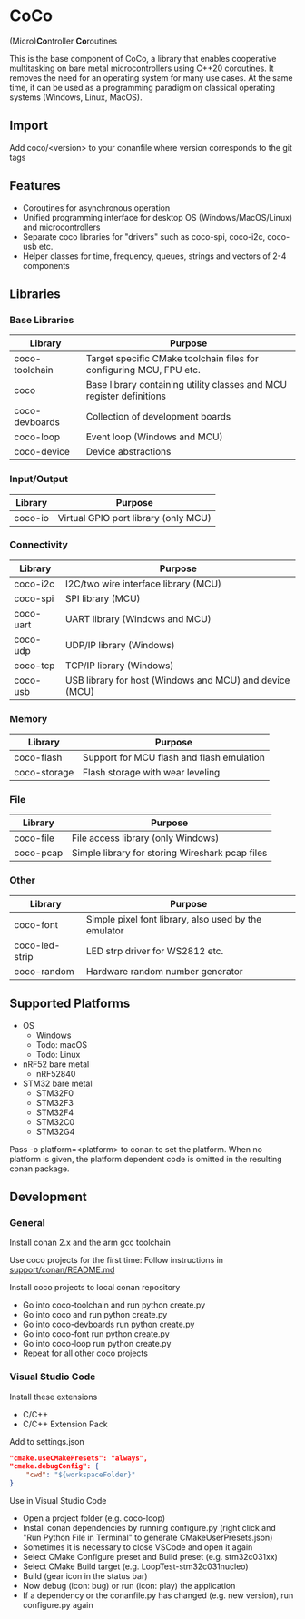 # CoCo

(Micro)**Co**ntroller **Co**routines

This is the base component of CoCo, a library that enables cooperative multitasking
on bare metal microcontrollers using C++20 coroutines. It removes the need for an
operating system for many use cases. At the same time, it can be used as a programming
paradigm on classical operating systems (Windows, Linux, MacOS).

## Import
Add coco/\<version> to your conanfile where version corresponds to the git tags

## Features
* Coroutines for asynchronous operation
* Unified programming interface for desktop OS (Windows/MacOS/Linux) and microcontrollers
* Separate coco libraries for "drivers" such as coco-spi, coco-i2c, coco-usb etc.
* Helper classes for time, frequency, queues, strings and vectors of 2-4 components

## Libraries

### Base Libraries

Library        | Purpose
---------------|-----------
coco-toolchain | Target specific CMake toolchain files for configuring MCU, FPU etc.
coco           | Base library containing utility classes and MCU register definitions
coco-devboards | Collection of development boards
coco-loop      | Event loop (Windows and MCU)
coco-device    | Device abstractions

### Input/Output

Library        | Purpose
---------------|-----------
coco-io        | Virtual GPIO port library (only MCU)

### Connectivity

Library        | Purpose
---------------|-----------
coco-i2c       | I2C/two wire interface library (MCU)
coco-spi       | SPI library (MCU)
coco-uart      | UART library (Windows and MCU)
coco-udp       | UDP/IP library (Windows)
coco-tcp       | TCP/IP library (Windows)
coco-usb       | USB library for host (Windows and MCU) and device (MCU)

### Memory

Library        | Purpose
---------------|-----------
coco-flash     | Support for MCU flash and flash emulation
coco-storage   | Flash storage with wear leveling

### File

Library        | Purpose
---------------|-----------
coco-file      | File access library (only Windows)
coco-pcap      | Simple library for storing Wireshark pcap files

### Other

Library        | Purpose
---------------|-----------
coco-font      | Simple pixel font library, also used by the emulator
coco-led-strip | LED strp driver for WS2812 etc.
coco-random    | Hardware random number generator

## Supported Platforms
* OS
    * Windows
    * Todo: macOS
    * Todo: Linux
* nRF52 bare metal
    * nRF52840
* STM32 bare metal
    * STM32F0
    * STM32F3
    * STM32F4
    * STM32C0
    * STM32G4

Pass -o platform=\<platform> to conan to set the platform. When no platform is given, the platform dependent code is omitted in the resulting conan package.

## Development

### General

Install conan 2.x and the arm gcc toolchain

Use coco projects for the first time: Follow instructions in [support/conan/README.md](support/conan/README.md)

Install coco projects to local conan repository
- Go into coco-toolchain and run python create.py
- Go into coco and run python create.py
- Go into coco-devboards run python create.py
- Go into coco-font run python create.py
- Go into coco-loop run python create.py
- Repeat for all other coco projects


### Visual Studio Code

Install these extensions
- C/C++
- C/C++ Extension Pack

Add to settings.json
```json
"cmake.useCMakePresets": "always",
"cmake.debugConfig": {
    "cwd": "${workspaceFolder}"
}
```

Use in Visual Studio Code
- Open a project folder (e.g. coco-loop)
- Install conan dependencies by running configure.py (right click and "Run Python File in Terminal" to generate CMakeUserPresets.json)
- Sometimes it is necessary to close VSCode and open it again
- Select CMake Configure preset and Build preset (e.g. stm32c031xx)
- Select CMake Build target (e.g. LoopTest-stm32c031nucleo)
- Build (gear icon in the status bar)
- Now debug (icon: bug) or run (icon: play) the application
- If a dependency or the conanfile.py has changed (e.g. new version), run configure.py again
